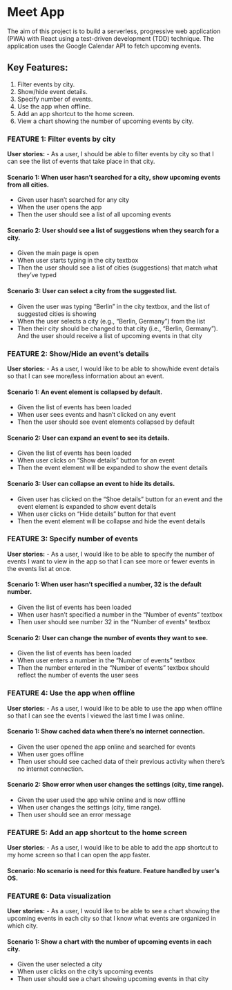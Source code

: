 # Meet App
The aim of this project is to build a serverless, progressive web application (PWA) with React using a test-driven development (TDD) technique. The application uses the Google Calendar API to fetch upcoming events.

## Key Features:
1.	Filter events by city.
2.	Show/hide event details.
3.	Specify number of events.
4.	Use the app when offline.
5.	Add an app shortcut to the home screen.
6.	View a chart showing the number of upcoming events by city.

### FEATURE 1: Filter events by city
**User stories:** - As a user, I should be able to filter events by city so that I can see the list of events that take place in that city.

#### Scenario 1: When user hasn’t searched for a city, show upcoming events from all cities.
-	Given user hasn’t searched for any city
-	When the user opens the app
-	Then the user should see a list of all upcoming events


#### Scenario 2: User should see a list of suggestions when they search for a city.
-	Given the main page is open
-	When user starts typing in the city textbox
-	Then the user should see a list of cities (suggestions) that match what they’ve typed

#### Scenario 3: User can select a city from the suggested list.
-	Given the user was typing “Berlin” in the city textbox, and the list of suggested cities is showing
-	When the user selects a city (e.g., “Berlin, Germany”) from the list
-	Then their city should be changed to that city (i.e., “Berlin, Germany”). And the user should receive a list of upcoming events in that city

### FEATURE 2: Show/Hide an event’s details
**User stories:** -	As a user, I would like to be able to show/hide event details so that I can see more/less information about an event.

#### Scenario 1: An event element is collapsed by default.
-	Given the list of events has been loaded
-	When user sees events and hasn’t clicked on any event
-	Then the user should see event elements collapsed by default

#### Scenario 2: User can expand an event to see its details.
-	Given the list of events has been loaded
-	When user clicks on “Show details” button for an event
-	Then the event element will be expanded to show the event details

#### Scenario 3: User can collapse an event to hide its details.
-	Given user has clicked on the “Shoe details” button for an event and the event element is expanded to show event details
-	When user clicks on “Hide details” button for that event
-	Then the event element will be collapse and hide the event details

### FEATURE 3: Specify number of events
**User stories:** - As a user, I would like to be able to specify the number of events I want to view in the app so that I can see more or fewer events in the events list at once.

#### Scenario 1: When user hasn’t specified a number, 32 is the default number.
-	Given the list of events has been loaded
-	When user hasn’t specified a number in the “Number of events” textbox
-	Then user should see number 32 in the “Number of events” textbox

#### Scenario 2: User can change the number of events they want to see.
-	Given the list of events has been loaded
-	When user enters a number in the “Number of events” textbox
-	Then the number entered in the “Number of events” textbox should reflect the number of events the user sees 

### FEATURE 4: Use the app when offline
**User stories:** - As a user, I would like to be able to use the app when offline so that I can see the events I viewed the last time I was online.

#### Scenario 1: Show cached data when there’s no internet connection.
-	Given the user opened the app online and searched for events
-	When user goes offline
-	Then user should see cached data of their previous activity when there’s no internet connection.

#### Scenario 2: Show error when user changes the settings (city, time range).
-	Given the user used the app while online and is now offline
-	When user changes the settings (city, time range).
-	Then user should see an error message

### FEATURE 5: Add an app shortcut to the home screen
**User stories:** - As a user, I would like to be able to add the app shortcut to my home screen so that I can open the app faster.

#### Scenario: No scenario is need for this feature. Feature handled by user’s OS.

### FEATURE 6: Data visualization
**User stories:** - As a user, I would like to be able to see a chart showing the upcoming events in each city so that I know what events are organized in which city.

#### Scenario 1: Show a chart with the number of upcoming events in each city.
-	Given the user selected a city
-	When user clicks on the city’s upcoming events
-	Then user should see a chart showing upcoming events in that city
